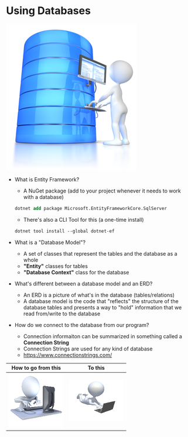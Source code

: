 # Using Databases

![](../images/stick_figure_working_on_database_400_clr_8845.png)

- What is Entity Framework?
  - A NuGet package (add to your project whenever it needs to work with a database)

  ```ps
  dotnet add package Microsoft.EntityFrameworkCore.SqlServer
  ```

  - There's also a CLI Tool for this (a one-time install)

  ```ps
  dotnet tool install --global dotnet-ef
  ```

- What is a "Database Model"?
  - A set of classes that represent the tables and the database as a whole
  - **"Entity"** classes for tables
  - **"Database Context"** class for the database
- What's different between a database model and an ERD?
  - An ERD is a picture of what's in the database (tables/relations)
  - A database model is the code that "reflects" the structure of the database tables and presents a way to "hold" information that we read from/write to the database
- How do we connect to the database from our program?
  - Connection informaiton can be summarized in something called a **Connection String**
  - Connection Strings are used for any kind of database
  - https://www.connectionstrings.com/

| How to go from this | To this |
|-|-|
| ![](../images/hard_working_on_computer_anim_150_clr_7364.gif) | ![](../images/student_working_on_laptop_anim_150_clr_1849.gif) |

